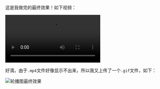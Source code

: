 这是我做完的最终效果！如下视频：

<video src="%E8%BD%AE%E6%92%AD%E5%9B%BE-%E7%AC%94%E8%AE%B0%E5%9B%BE%E8%A1%A8/%E8%BD%AE%E6%92%AD%E5%9B%BE%E6%9C%80%E7%BB%88%E6%95%88%E6%9E%9C.mp4"></video>

好滴，由于`.mp4`文件好像显示不出来，所以我又上传了一个`.gif`文件，如下：

![轮播图最终效果](%E8%BD%AE%E6%92%AD%E5%9B%BE-%E7%AC%94%E8%AE%B0%E5%9B%BE%E8%A1%A8/%E8%BD%AE%E6%92%AD%E5%9B%BE%E6%9C%80%E7%BB%88%E6%95%88%E6%9E%9C.gif)